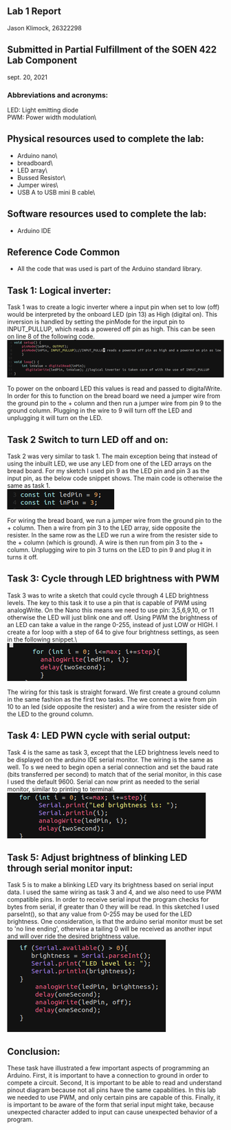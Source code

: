 ## Lab 1 Report

Jason Klimock, 26322298

## Submitted in Partial Fulfillment of the SOEN 422 Lab Component

sept. 20, 2021

### Abbreviations and acronyms:

LED: Light emitting diode\
PWM: Power width modulation\

## Physical resources used to complete the lab:

- Arduino nano\
- breadboard\
- LED array\
- Bussed Resistor\
- Jumper wires\
- USB A to USB mini B cable\

## Software resources used to complete the lab:
- Arduino IDE

## Reference Code Common 
-  All the code that was used is part of the Arduino standard library.

## Task 1: Logical inverter:
Task 1 was to create a logic inverter where a input pin when set to low (off) would be interpreted by the onboard LED (pin 13) as High (digital on). This inversion is handled by setting the pinMode for the input pin to INPUT_PULLUP, which reads a powered off pin as high. This can be seen on line 8 of the following code.\
![Task 1 main code](task_1.png)

To power on the onboard LED this values is read and passed to digitalWrite. In order for this to function on the bread board we need a jumper wire from the ground pin to the + column and then run a jumper wire from pin 9 to the ground column. Plugging in the wire to 9 will turn off the LED and unplugging it will turn on the LED.

## Task 2 Switch to turn LED off and on:
Task 2 was very similar to task 1. The main exception being that instead of using the inbuilt LED, we use any LED from one of the LED arrays on the bread board. For my sketch I used pin 9 as the LED pin and pin 3 as the input pin, as the below code snippet shows. The main code is otherwise the same as task 1. \
![snippet 2](task_2.png)

For wiring the bread board, we run a jumper wire from the ground pin to the + column. Then a wire from pin 3 to the LED array, side opposite the resister. In the same row as the LED we run a wire from the resister side to the + column (which is ground). A wire is then run from pin 3 to the + column. Unplugging wire to pin 3 turns on the LED to pin 9 and plug it in turns it off.



## Task 3: Cycle through LED brightness with PWM
Task 3 was to write a sketch that could cycle through 4 LED brightness levels. The key to this task it to use a pin that is capable of PWM using analogWrite. On the Nano this means we need to use pin: 3,5,6,9,10, or 11 otherwise the LED will just blink one and off. Using PWM the brightness of an LED can take a value in the range 0-255, instead of just LOW or HIGH. I create a for loop with a step of 64 to give four brightness settings, as seen in the following snippet.\ 
![Task 3 for loop](task_3.png)

The wiring for this task is straight forward. We first create a ground column in the same fashion as the first two tasks. The we connect a wire from pin 10 to an led (side opposite the resister) and a wire from the resister side of the LED to the ground column. 

## Task 4: LED PWN cycle with serial output:
Task 4 is the same as task 3, except that the LED brightness levels need to be displayed on the arduino IDE serial monitor. The wiring is the same as well. To 
s we need to begin open a serial connection and set the baud rate (bits transferred per second) to match that of the serial monitor, in this case I used the default 9600. Serial can now print as needed to the serial monitor, similar to printing to terminal.\
![Task 4 snippet](task_4.png)

## Task 5: Adjust brightness of blinking LED through serial monitor input: 
Task 5 is to make a blinking LED vary its brightness based on serial input data. I used the same wiring as task 3 and 4, and we also need to use PWM compatible pins. In order to receive serial input the program checks for bytes from serial, if greater than 0 they will be read. In this sketched I used parseInt(), so that any value from 0-255 may be used for the LED brightness. One consideration, is that the arduino serial monitor must be set to 'no line ending', otherwise a tailing 0 will be received as another input and will over ride the desired brightness value.\
![Task 5 snippet](task_5_a.png)

## Conclusion:

These task have illustrated a few important aspects of programming an Arduino. First, it is important to have a connection to ground in order to compete a circuit. Second, It is important to be able to read and understand pinout diagram because not all pins have the same capabilities. In this lab we needed to use PWM, and only certain pins are capable of this. Finally, it is important to be aware of the form that serial input might take, because unexpected character added to input can cause unexpected behavior of a program. 


